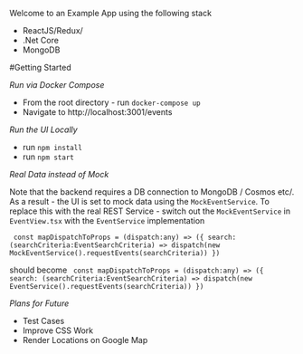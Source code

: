Welcome to an Example App using the following stack 
 - ReactJS/Redux/ 
 - .Net Core
 - MongoDB

#Getting Started

*Run via Docker Compose*

- From the root directory - run `docker-compose up`
- Navigate to http://localhost:3001/events


*Run the UI Locally*
- run `npm install`
- run `npm start`

*Real Data instead of Mock* 

Note that the backend requires a DB connection to MongoDB / Cosmos etc/. As a result  - the UI is set to mock data using the `MockEventService`.
To replace this with the real REST Service - switch out the `MockEventService` in `EventView.tsx` 
with the `EventService` implementation

`
const mapDispatchToProps = (dispatch:any) => ({
    search: (searchCriteria:EventSearchCriteria) => dispatch(new MockEventService().requestEvents(searchCriteria))
})`

should become 
`
const mapDispatchToProps = (dispatch:any) => ({
    search: (searchCriteria:EventSearchCriteria) => dispatch(new EventService().requestEvents(searchCriteria))
})` 
 
*Plans for Future*
- Test Cases
- Improve CSS Work
- Render Locations on Google Map
